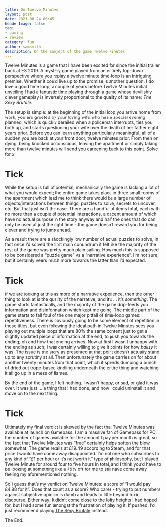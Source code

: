 ```yaml
---
title: On Twelve Minutes
layout: post
date: 2021-08-24 00:45
headerImage: false
tag:
- gaming
- review
category: fun
author: samsmith
description: On the subject of the game Twelve Minutes
---
```


Twelve Minutes is a game that I have been excited for since the initial trailer back at E3 2019. A mystery game played from an entirely top-down perspective where you replay a twelve minute time-loop is an intriguing premise. Whether it could live up to the promise is another question. I do love a good time loop; a couple of years before Twelve Minutes initial unveiling I had a fantastic time playing through a game whose devilishly clever gameplay is inversely proportional to the quality of its name: *The Sexy Brutale*.

The setup is simple: at the beginning of the initial loop you arrive home from work, you are greeted by your loving wife who has a special evening planned, which is quickly derailed when a policeman interrupts, ties you both up, and starts questioning your wife over the death of her father eight years prior. Before you can learn anything particularly meaningful, all of a sudden you are back at your front door, twelve minutes prior. From then on dying, being knocked unconscious, leaving the apartment or simply taking more than twelve minutes will send you careening back to this point. Solve for *x*. 

# Tick
While the setup is full of potential, mechanically the game is lacking a lot of what you would expect; the entire game takes place in three small rooms of the apartment which lead me to think there would be a large number of objects/interactions between things; puzzles to solve, secrets to uncover, etc. But that just isn’t the case. There are a handful of items total, each with no more than a couple of potential interactions, a decent amount of which have no actual purpose in the story anyway and half the ones that do can only be used at just the right time - the game doesn’t reward you for being clever and trying to jump ahead.

As a result there are a shockingly low number of actual puzzles to solve, in fact once I’d solved the first main conundrum it felt like the majority of the rest of the game was pretty much plain sailing. How much this is supposed to be considered a “puzzle game” vs a “narrative experience”, I’m not sure, but it certainly veers much more towards the latter than I’d expected.

# Tick
If we are looking at this as more of a narrative experience, then the other thing to look at is the quality of the narrative, and it’s … it’s *something*. The game starts fantastically, and the majority of the game drip-feeds you information and disinformation which kept me going. The middle part of the game starts to fall foul of the one major pitfall of time-loop games: repetitiveness. There is obviously going to be some element of repetition in these titles, but even following the ideal path in Twelve Minutes sees you playing out multiple loops that are 80% the same content just to get a slightly updated piece of information at the end, to push you towards the ending; oh and how that ending arrives. Now at first I wasn’t unhappy with the ending as such; I was certainly willing to give it points for how *ballsy* it was. The issue is the story as presented at that point doesn’t actually stand up to any scrutiny at all. Then unfortunately the game carries on for about another twenty minutes from that point, which it spends dumping a bunch of dried out trope-based kindling underneath the entire thing and watching it all go up in a mess of flames.

By the end of the game, I felt nothing. I wasn’t happy, or sad, or glad it was over. It was just … a thing that I had done, and now I could uninstall it and move on to the next thing.

# Tick
Ultimately my final verdict is skewed by the fact that Twelve Minutes was available at launch on Gamepass. I am a massive fan of Gamepass for PC; the number of games available for the amount I pay per month is great, so the fact that Twelve Minutes was “free” certainly helps soften the blow somewhat. The game retails at £19.49 according to Steam, and for that price I would have come away disappointed. I’m not one who subscribes to any kind of “£1 per hour or it’s not worth it” type of philosophy, but I played Twelve Minute for around four to five hours in total, and I think you’d have to be looking at something like a 75% off for me to still have come away feeling my aforementioned nothing.

So I guess that’s my verdict on Twelve Minutes: a score of “I would pay £4.88 for it”. Does that count as a score? Who cares - trying to put numbers against subjective opinion is dumb and leads to little beyond toxic discourse.
Either way; It didn’t come close to the lofty heights I had hoped for, but I had some fun amongst the frustration of playing it. If pushed, I’d just recommend playing [The Sexy Brutale](https://store.steampowered.com/app/552590/The_Sexy_Brutale/) instead.

The End.
